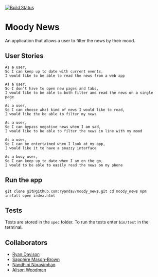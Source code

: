 [![Build Status](https://travis-ci.org/ryandav/moody_news.svg?branch=add-emoji-files)](https://travis-ci.org/ryandav/moody_news)

# Moody News

An application that allows a user to filter the news by their mood.

## User Stories

```
As a user,
So I can keep up to date with current events,
I would like to be able to read the news from a web app
```

```
As a user,
So I don’t have to open new pages and tabs,
I would like to be able to both filter and read the news on a single page
```

```
As a user,
So I can choose what kind of news I would like to read,
I would like the be able to filter my news
```

```
As a user,
So I can bypass negative news when I am sad,
I would like to be able to filter the news in line with my mood
```

```
As a user,
So I can be entertained when I look at my app,
I would like it to have a snazzy interface
```

```
As a busy user,
So I can keep up to date when I am on the go,
I would to be able to easily read the news on my phone
```

## Run the app

`git clone git@github.com:ryandav/moody_news.git
cd moody_news
npm install
open index.html`


## Tests

Tests are stored in the `spec` folder. To run the tests enter `bin/test` in the terminal.

## Collaborators
* [Ryan Davison](https://github.com/ryandav)
* [Sapphire Mason-Brown](https://github.com/SaphMB)
* [Nandhini Narasimhan](https://github.com/Nandhini31)
* [Alison Woodman](https://github.com/AlisonWoodman)
